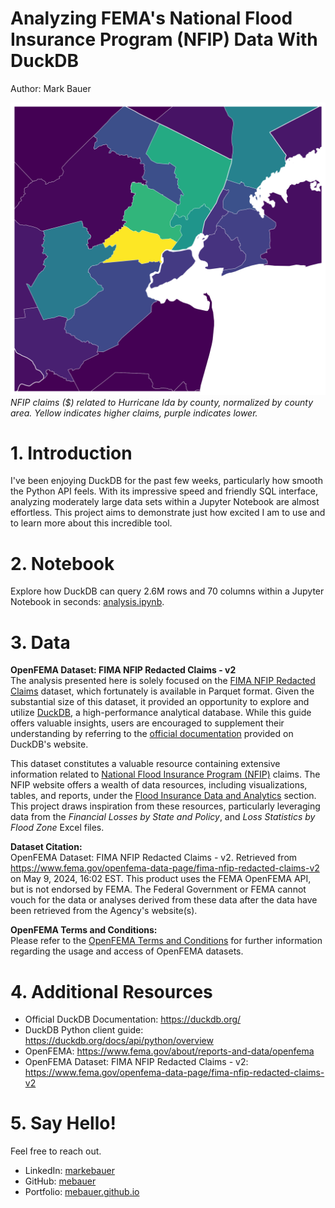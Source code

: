 # Analyzing FEMA's National Flood Insurance Program (NFIP) Data With DuckDB
Author: Mark Bauer

![hurricane-ida](figures/hurricane-ida.png)  
*NFIP claims ($) related to Hurricane Ida by county, normalized by county area. Yellow indicates higher claims, purple indicates lower.*

# 1. Introduction
I've been enjoying DuckDB for the past few weeks, particularly how smooth the Python API feels. With its impressive speed and friendly SQL interface, analyzing moderately large data sets within a Jupyter Notebook are almost effortless. This project aims to demonstrate just how excited I am to use and to learn more about this incredible tool.

# 2. Notebook
Explore how DuckDB can query 2.6M rows and 70 columns within a Jupyter Notebook in seconds: [analysis.ipynb](https://github.com/mebauer/duckdb-fema-nfip/blob/main/analysis.ipynb).

# 3. Data
**OpenFEMA Dataset: FIMA NFIP Redacted Claims - v2**  
The analysis presented here is solely focused on the [FIMA NFIP Redacted Claims](https://www.fema.gov/openfema-data-page/fima-nfip-redacted-claims-v2) dataset, which fortunately is available in Parquet format. Given the substantial size of this dataset, it provided an opportunity to explore and utilize [DuckDB](https://duckdb.org/), a high-performance analytical database. While this guide offers valuable insights, users are encouraged to supplement their understanding by referring to the [official documentation](https://duckdb.org/docs/) provided on DuckDB's website.

This dataset constitutes a valuable resource containing extensive information related to [National Flood Insurance Program (NFIP)](https://www.floodsmart.gov/about) claims. The NFIP website offers a wealth of data resources, including visualizations, tables, and reports, under the [Flood Insurance Data and Analytics](https://nfipservices.floodsmart.gov/reports-flood-insurance-data) section. This project draws inspiration from these resources, particularly leveraging data from the *Financial Losses by State and Policy*, and *Loss Statistics by Flood Zone* Excel files.

**Dataset Citation:**  
OpenFEMA Dataset: FIMA NFIP Redacted Claims - v2. Retrieved from https://www.fema.gov/openfema-data-page/fima-nfip-redacted-claims-v2 on May 9, 2024, 16:02 EST. This product uses the FEMA OpenFEMA API, but is not endorsed by FEMA. The Federal Government or FEMA cannot vouch for the data or analyses derived from these data after the data have been retrieved from the Agency's website(s).

**OpenFEMA Terms and Conditions:**    
Please refer to the [OpenFEMA Terms and Conditions](https://www.fema.gov/about/openfema/terms-conditions) for further information regarding the usage and access of OpenFEMA datasets.

# 4. Additional Resources
- Official DuckDB Documentation: https://duckdb.org/
- DuckDB Python client guide: https://duckdb.org/docs/api/python/overview
- OpenFEMA: https://www.fema.gov/about/reports-and-data/openfema
- OpenFEMA Dataset: FIMA NFIP Redacted Claims - v2: https://www.fema.gov/openfema-data-page/fima-nfip-redacted-claims-v2

# 5. Say Hello!
Feel free to reach out.
- LinkedIn: [markebauer](https://www.linkedin.com/in/markebauer/)  
- GitHub: [mebauer](https://github.com/mebauer)  
- Portfolio: [mebauer.github.io](https://mebauer.github.io/)
